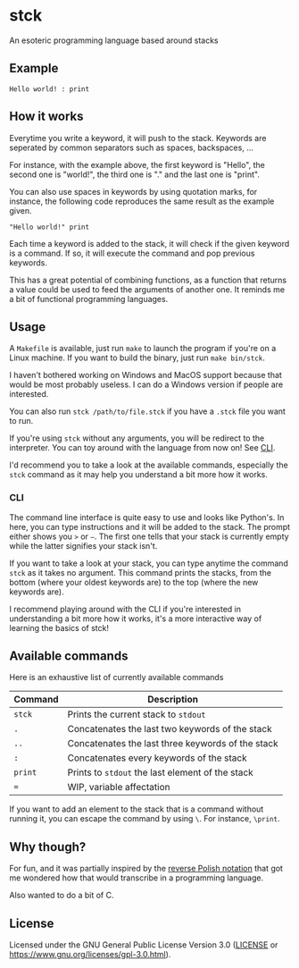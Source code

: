 # stck

An esoteric programming language based around stacks

## Example

``` Hello world! : print ```

## How it works

Everytime you write a keyword, it will push to the stack. Keywords are
seperated by common separators such as spaces, backspaces, ...

For instance, with the example above, the first keyword is "Hello", the
second one is "world!", the third one is "." and the last one is "print".

You can also use spaces in keywords by using quotation marks, for instance,
the following code reproduces the same result as the example given.

``` "Hello world!" print ```

Each time a keyword is added to the stack, it will check if the given keyword
is a command. If so, it will execute the command and pop previous keywords.

This has a great potential of combining functions, as a function that returns
a value could be used to feed the arguments of another one. It reminds me
a bit of functional programming languages.

## Usage

A `Makefile` is available, just run `make` to launch the program if you're
on a Linux machine. If you want to build the binary, just run `make bin/stck`.

I haven't bothered working on Windows and MacOS support because that would
be most probably useless. I can do a Windows version if people are interested.

You can also run `stck /path/to/file.stck` if you have a `.stck` file you
want to run.

If you're using `stck` without any arguments, you will be redirect to the
interpreter. You can toy around with the language from now on! See [CLI](#cli).

I'd recommend you to take a look at the available commands, especially the
`stck` command as it may help you understand a bit more how it works.

### CLI

The command line interface is quite easy to use and looks like Python's. In
here, you can type instructions and it will be added to the stack. The
prompt either shows you `>` or `―`. The first one tells that your stack
is currently empty while the latter signifies your stack isn't.

If you want to take a look at your stack, you can type anytime the command
`stck` as it takes no argument. This command prints the stacks, from the bottom
(where your oldest keywords are) to the top (where the new keywords are).

I recommend playing around with the CLI if you're interested in understanding
a bit more how it works, it's a more interactive way of learning the basics
of stck!

## Available commands

Here is an exhaustive list of currently available commands

| Command | Description                                                       |
| ------- | ----------------------------------------------------------------- |
| `stck`  | Prints the current stack to `stdout`                              |
| `.`     | Concatenates the last two keywords of the stack                   |
| `..`    | Concatenates the last three keywords of the stack                 |
| `:`     | Concatenates every keywords of the stack                          |
| `print` | Prints to `stdout` the last element of the stack                  |
| `=`     | WIP, variable affectation                                         |

If you want to add an element to the stack that is a command without running
it, you can escape the command by using `\`. For instance, `\print`.

## Why though?

For fun, and it was partially inspired by the [reverse Polish
notation](https://en.wikipedia.org/wiki/Reverse_Polish_notation) that got
me wondered how that would transcribe in a programming language.

Also wanted to do a bit of C.

## License

Licensed under the GNU General Public License Version 3.0 ([LICENSE](LICENSE)
or https://www.gnu.org/licenses/gpl-3.0.html).
